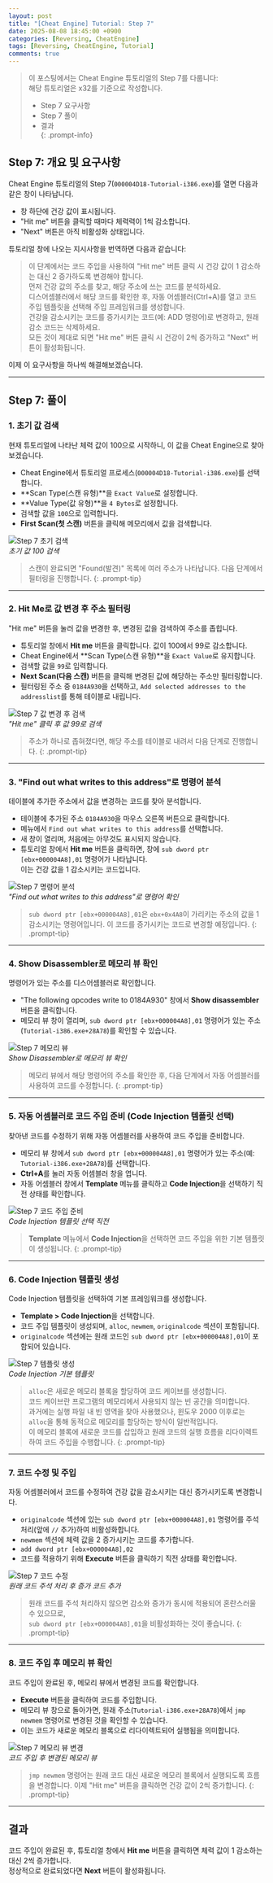 ```yaml
---
layout: post
title: "[Cheat Engine] Tutorial: Step 7"
date: 2025-08-08 18:45:00 +0900
categories: [Reversing, CheatEngine]
tags: [Reversing, CheatEngine, Tutorial]
comments: true
---
```


> 이 포스팅에서는 Cheat Engine 튜토리얼의 Step 7를 다룹니다: <br> 해당 튜토리얼은 x32를 기준으로 작성합니다.
>  
> - Step 7 요구사항  
> - Step 7 풀이  
> - 결과  
{: .prompt-info}

## Step 7: 개요 및 요구사항
Cheat Engine 튜토리얼의 Step 7(`000004D18-Tutorial-i386.exe`)를 열면 다음과 같은 창이 나타납니다.

- 창 하단에 건강 값이 표시됩니다.
- "Hit me" 버튼을 클릭할 때마다 체력력이 1씩 감소합니다.
- "Next" 버튼은 아직 비활성화 상태입니다.

튜토리얼 창에 나오는 지시사항을 번역하면 다음과 같습니다:

> 이 단계에서는 코드 주입을 사용하여 "Hit me" 버튼 클릭 시 건강 값이 1 감소하는 대신 2 증가하도록 변경해야 합니다.<br>먼저 건강 값의 주소를 찾고, 해당 주소에 쓰는 코드를 분석하세요.  
> 디스어셈블러에서 해당 코드를 확인한 후, 자동 어셈블러(Ctrl+A)를 열고 코드 주입 템플릿을 선택해 주입 프레임워크를 생성합니다.  
> 건강을 감소시키는 코드를 증가시키는 코드(예: ADD 명령어)로 변경하고, 원래 감소 코드는 삭제하세요.  
> 모든 것이 제대로 되면 "Hit me" 버튼 클릭 시 건강이 2씩 증가하고 "Next" 버튼이 활성화됩니다.

이제 이 요구사항을 하나씩 해결해보겠습니다.

---

## Step 7: 풀이

### 1. 초기 값 검색
현재 튜토리얼에 나타난 체력 값이 100으로 시작하니, 이 값을 Cheat Engine으로 찾아보겠습니다.

- Cheat Engine에서 튜토리얼 프로세스(`000004D18-Tutorial-i386.exe`)를 선택합니다.
- **Scan Type(스캔 유형)**을 `Exact Value`로 설정합니다.
- **Value Type(값 유형)**을 `4 Bytes`로 설정합니다.
- 검색할 값을 `100`으로 입력합니다.
- **First Scan(첫 스캔)** 버튼을 클릭해 메모리에서 값을 검색합니다.

![Step 7 초기 검색](assets/img/CheatEngine/Step7/1.png)  
*초기 값 100 검색*

> 스캔이 완료되면 "Found(발견)" 목록에 여러 주소가 나타납니다. 다음 단계에서 필터링을 진행합니다.
{: .prompt-tip}
---

### 2. Hit Me로 값 변경 후 주소 필터링
"Hit me" 버튼을 눌러 값을 변경한 후, 변경된 값을 검색하여 주소를 좁힙니다.

- 튜토리얼 창에서 **Hit me** 버튼을 클릭합니다. 값이 100에서 99로 감소합니다.
- Cheat Engine에서 **Scan Type(스캔 유형)**을 `Exact Value`로 유지합니다.
- 검색할 값을 `99`로 입력합니다.
- **Next Scan(다음 스캔)** 버튼을 클릭해 변경된 값에 해당하는 주소만 필터링합니다.
- 필터링된 주소 중 `0184A930`을 선택하고, `Add selected addresses to the addresslist`를 통해 테이블로 내립니다.

![Step 7 값 변경 후 검색](assets/img/CheatEngine/Step7/2.png)  
*"Hit me" 클릭 후 값 99로 검색*

> 주소가 하나로 좁혀졌다면, 해당 주소를 테이블로 내려서 다음 단계로 진행합니다.
{: .prompt-tip}
---

### 3. "Find out what writes to this address"로 명령어 분석
테이블에 추가한 주소에서 값을 변경하는 코드를 찾아 분석합니다.

- 테이블에 추가된 주소 `0184A930`을 마우스 오른쪽 버튼으로 클릭합니다.
- 메뉴에서 `Find out what writes to this address`를 선택합니다.
- 새 창이 열리며, 처음에는 아무것도 표시되지 않습니다.
- 튜토리얼 창에서 **Hit me** 버튼을 클릭하면, 창에 `sub dword ptr [ebx+000004A8],01` 명령어가 나타납니다.<br>
이는 건강 값을 1 감소시키는 코드입니다.

![Step 7 명령어 분석](assets/img/CheatEngine/Step7/3.png)  
*"Find out what writes to this address"로 명령어 확인*

> `sub dword ptr [ebx+000004A8],01`은 `ebx+0x4A8`이 가리키는 주소의 값을 1 감소시키는 명령어입니다. 이 코드를 증가시키는 코드로 변경할 예정입니다.
{: .prompt-tip}
---

### 4. Show Disassembler로 메모리 뷰 확인
명령어가 있는 주소를 디스어셈블러로 확인합니다.

- "The following opcodes write to 0184A930" 창에서 **Show disassembler** 버튼을 클릭합니다.
- 메모리 뷰 창이 열리며, `sub dword ptr [ebx+000004A8],01` 명령어가 있는 주소(`Tutorial-i386.exe+28A78`)를 확인할 수 있습니다.

![Step 7 메모리 뷰](assets/img/CheatEngine/Step7/4.png)  
*Show Disassembler로 메모리 뷰 확인*

> 메모리 뷰에서 해당 명령어의 주소를 확인한 후, 다음 단계에서 자동 어셈블러를 사용하여 코드를 수정합니다.
{: .prompt-tip}
---

### 5. 자동 어셈블러로 코드 주입 준비 (Code Injection 템플릿 선택)
찾아낸 코드를 수정하기 위해 자동 어셈블러를 사용하여 코드 주입을 준비합니다.

- 메모리 뷰 창에서 `sub dword ptr [ebx+000004A8],01` 명령어가 있는 주소(예: `Tutorial-i386.exe+28A78`)를 선택합니다.
- **Ctrl+A**를 눌러 자동 어셈블러 창을 엽니다.
- 자동 어셈블러 창에서 **Template** 메뉴를 클릭하고 **Code Injection**을 선택하기 직전 상태를 확인합니다.

![Step 7 코드 주입 준비](assets/img/CheatEngine/Step7/5.png)  
*Code Injection 템플릿 선택 직전*

> **Template** 메뉴에서 **Code Injection**을 선택하면 코드 주입을 위한 기본 템플릿이 생성됩니다.
{: .prompt-tip}
---

### 6. Code Injection 템플릿 생성
Code Injection 템플릿을 선택하여 기본 프레임워크를 생성합니다.

- **Template > Code Injection**을 선택합니다.
- 코드 주입 템플릿이 생성되며, `alloc`, `newmem`, `originalcode` 섹션이 포함됩니다.
- `originalcode` 섹션에는 원래 코드인 `sub dword ptr [ebx+000004A8],01`이 포함되어 있습니다.

![Step 7 템플릿 생성](assets/img/CheatEngine/Step7/6.png)  
*Code Injection 기본 템플릿*

> `alloc`은 새로운 메모리 블록을 할당하여 코드 케이브를 생성합니다.<br>
코드 케이브란 프로그램의 메모리에서 사용되지 않는 빈 공간을 의미합니다.<br>
과거에는 실행 파일 내 빈 영역을 찾아 사용했으나, 윈도우 2000 이후로는 `alloc`을 통해 동적으로 메모리를 할당하는 방식이 일반적입니다.<br>
이 메모리 블록에 새로운 코드를 삽입하고 원래 코드의 실행 흐름을 리다이렉트하여 코드 주입을 수행합니다.
{: .prompt-tip}
---

### 7. 코드 수정 및 주입
자동 어셈블러에서 코드를 수정하여 건강 값을 감소시키는 대신 증가시키도록 변경합니다.

- `originalcode` 섹션에 있는 `sub dword ptr [ebx+000004A8],01` 명령어를 주석 처리(앞에 `//` 추가)하여 비활성화합니다.
- `newmem` 섹션에 체력 값을 2 증가시키는 코드를 추가합니다.
- `add dword ptr [ebx+000004A8],02`
- 코드를 적용하기 위해 **Execute** 버튼을 클릭하기 직전 상태를 확인합니다.

![Step 7 코드 수정](assets/img/CheatEngine/Step7/7.png)  
*원래 코드 주석 처리 후 증가 코드 추가*

> 원래 코드를 주석 처리하지 않으면 감소와 증가가 동시에 적용되어 혼란스러울 수 있으므로,<br>
`sub dword ptr [ebx+000004A8],01`을 비활성화하는 것이 좋습니다.
{: .prompt-tip}
---

### 8. 코드 주입 후 메모리 뷰 확인
코드 주입이 완료된 후, 메모리 뷰에서 변경된 코드를 확인합니다.

- **Execute** 버튼을 클릭하여 코드를 주입합니다.
- 메모리 뷰 창으로 돌아가면, 원래 주소(`Tutorial-i386.exe+28A78`)에서 `jmp newmem` 명령어로 변경된 것을 확인할 수 있습니다.
- 이는 코드가 새로운 메모리 블록으로 리다이렉트되어 실행됨을 의미합니다.

![Step 7 메모리 뷰 변경](assets/img/CheatEngine/Step7/8.png)  
*코드 주입 후 변경된 메모리 뷰*

> `jmp newmem` 명령어는 원래 코드 대신 새로운 메모리 블록에서 실행되도록 흐름을 변경합니다. 이제 "Hit me" 버튼을 클릭하면 건강 값이 2씩 증가합니다.
{: .prompt-tip}
---

## 결과
코드 주입이 완료된 후, 튜토리얼 창에서 **Hit me** 버튼을 클릭하면 체력 값이 1 감소하는 대신 2씩 증가합니다.<br>
정상적으로 완료되었다면 **Next** 버튼이 활성화됩니다.
